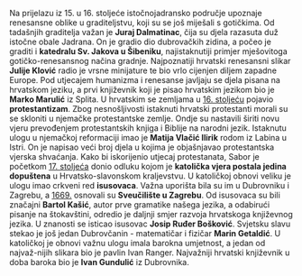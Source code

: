Na prijelazu iz 15. u 16. stoljeće istočnojadransko područje upoznaje renesansne oblike u graditeljstvu, koji su se još miješali s gotičkima. Od tadašnjih graditelja važan je **Juraj Dalmatinac**, čija su djela razasuta duž istočne obale Jadrana. On je gradio dio dubrovačkih zidina, a počeo je graditi i **katedralu Sv. Jakova u Šibeniku**, najistaknutiji primjer mješovitoga gotičko-renesansnog načina gradnje. Najpoznatiji hrvatski renesansni slikar **Julije Klović** radio je vrsne minijature te bio vrlo cijenjen diljem zapadne Europe. Pod utjecajem humanizma i renesanse javljaju se djela pisana na hrvatskom jeziku, a prvi književnik koji je pisao hrvatskim jezikom bio je **Marko Marulić** iz Splita.
U hrvatskim se zemljama u <u>16. stoljeću</u> pojavio **protestantizam**. Zbog nesnošljivosti istaknuti hrvatski protestanti morali su se skloniti u njemačke protestantske zemlje. Ondje su nastavili širiti novu vjeru prevođenjem protestantskih knjiga i Biblije na narodni jezik. Istaknutu ulogu u njemačkoj reformaciji imao je **Matija Vlačić Ilirik** rodom iz Labina u Istri. On je napisao veći broj djela u kojima je objašnjavao protestantska vjerska shvaćanja. Kako bi iskorijenio utjecaj protestanata, Sabor je početkom <u>17. stoljeća</u> donio odluku kojom je **katolička vjera postala jedina dopuštena** u Hrvatsko-slavonskom kraljevstvu.
U katoličkoj obnovi veliku je ulogu imao crkveni red **isusovaca**. Važna uporišta bila su im u Dubrovniku i Zagrebu, a <u>1669.</u> osnovali su **Sveučilište u Zagrebu**. Od isusovaca su bili značajni **Bartol Kašić**, autor prve gramatike našega jezika, a odabirući pisanje na štokavštini, odredio je daljnji smjer razvoja hrvatskoga književnog jezika.
U znanosti se isticao isusovac **Josip Ruđer Bošković**. Svjetsku slavu stekao je još jedan Dubrovčanin - matematičar i fizičar **Marin Getaldić**. U katoličkoj je obnovi važnu ulogu imala barokna umjetnost, a jedan od najvaž-nijih slikara bio je pavlin Ivan Ranger. Najvažniji hrvatski književnik u doba baroka bio je **Ivan Gundulić** iz Dubrovnika.